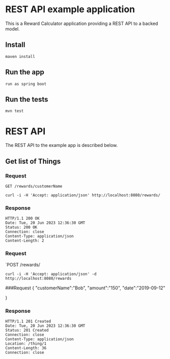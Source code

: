 # REST API example application

This is a Reward Calculator application providing a REST
API to a backed model.



## Install

    maven install

## Run the app

    run as spring boot 

## Run the tests

    mvn test

# REST API

The REST API to the example app is described below.

## Get list of Things

### Request

`GET /rewards/customerName`

    curl -i -H 'Accept: application/json' http://localhost:8080/rewards/

### Response

    HTTP/1.1 200 OK
    Date: Tue, 20 Jun 2023 12:36:30 GMT
    Status: 200 OK
    Connection: close
    Content-Type: application/json
    Content-Length: 2

    


### Request

`POST /rewards/

    curl -i -H 'Accept: application/json' -d  http://localhost:8080/rewards
###Request
  {
  "customerName":"Bob",
  "amount":"150",
  "date":"2019-09-12"  


 }
### Response

    HTTP/1.1 201 Created
    Date: Tue, 20 Jun 2023 12:36:30 GMT
    Status: 201 Created
    Connection: close
    Content-Type: application/json
    Location: /thing/1
    Content-Length: 36
    Connection: close